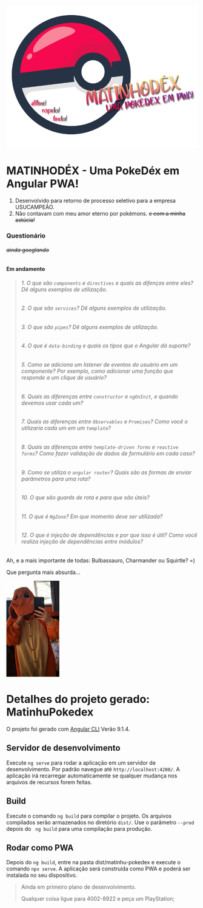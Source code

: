 ![MatinhoDex](matinhudexLogo.png)

# MATINHODÉX - Uma PokeDéx em Angular PWA! 

1. Desenvolvido para retorno de processo seletivo para a empresa USUCAMPEÃO.
1. Não contavam com meu amor eterno por pokémons. ~~e com a minha astúcia!~~


### Questionário 
###### ~~ainda googlando~~
#### Em andamento
>###### 1. O que são ``components`` e ``directives`` e quais as difenças entre eles? Dê alguns exemplos de utilização.
>###### 2. O que são ``services``? Dê alguns exemplos de utilização.
>###### 3. O que são ``pipes``? Dê alguns exemplos de utilização.
>###### 4. O que é ``data-binding`` e quais os tipos que o Angular dá suporte?
>###### 5. Como se adiciona um *listener* de eventos do usuário em um componente? Por exemplo, como adicionar uma função que responde a um clique de usuário?
>###### 6. Quais as diferenças entre ``constructor`` e ``ngOnInit``, e quando devemos usar cada um?
>###### 7. Quais as diferenças entre ``Observables`` e ``Promises``? Como você o utilizaria cada um em um ``template``?
>###### 8. Quais as diferenças entre ``template-driven forms`` e ``reactive forms``? Como fazer validação de dados de formulário em cada caso?
>###### 9.  Como se utiliza o ``angular router``? Quais são as formas de enviar parâmetros para uma rota?
>###### 10.  O que são *guards de rota* e para que são úteis?
>###### 11. O que é ``NgZone``? Em que momento deve ser utilizada?
>###### 12. O que é *injeção de dependências* e por que isso é útil? Como você realiza injeção de dependências entre módulos?

Ah, e a mais importante de todas: Bulbassauro, Charmander ou Squirtle? =)

Que pergunta mais absurda...

![Que pergunta mais absurda...](naosoueu.png)




# Detalhes do projeto gerado: MatinhuPokedex

O projeto foi gerado com [Angular CLI](https://github.com/angular/angular-cli) Verão  9.1.4.

## Servidor de desenvolvimento

Execute  `ng serve` para rodar a aplicação em um servidor de desenvolvimento. Por padrão navegue até  `http://localhost:4200/`. A aplicação irá recarregar automaticamente se qualquer mudança nos arquivos de recursos forem feitas.

## Build

Execute o comando  `ng build` para compilar o projeto. Os arquivos compilados serão armazenados no diretório `dist/`. Use o parâmetro  `--prod` depois do `` ng build``  para uma compilação para produção.

## Rodar como PWA

Depois do `ng build`, entre na pasta dist/matinhu-pokedex e execute o comando `npx serve`. A aplicação será construída como PWA e poderá ser instalada no seu dispositivo.


> Ainda em primeiro plano de desenvolvimento.
>
> Qualquer coisa ligue para 4002-8922 e peça  um PlayStation; 